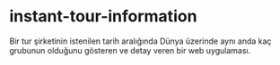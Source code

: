 # instant-tour-information
 Bir tur şirketinin istenilen tarih aralığında Dünya üzerinde aynı anda kaç grubunun olduğunu gösteren ve detay veren bir web uygulaması.
